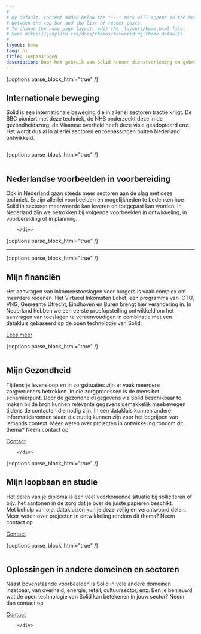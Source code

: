 ```yaml
---
#
# By default, content added below the "---" mark will appear in the home page
# between the top bar and the list of recent posts.
# To change the home page layout, edit the _layouts/home.html file.
# See: https://jekyllrb.com/docs/themes/#overriding-theme-defaults
#
layout: home
lang: nl
title: Toepassingen
description: Door het gebruik van Solid kunnen dienstverlening en gebruikservaring verbeteren en ontstaan mogelijkheden om GDPR-compliant samen te werken met ketenpartners. Solid is toepasbaar in verschillende sectoren en domeinen zoals de zorg, energie, gemeentes, uitvoeringsorganisaties van de overheid, publieke organisaties zoals de culturele en bibliotheek-sector maar ook retail, media etc.
---
```


{::options parse_block_html="true" /}
<div class="wrapperprojects" markdown="0">
            <div class="projectblock">
             <div class="project_text">
              <h2>
Internationale beweging
              </h2>
              <p>
Solid is een internationale beweging die in allerlei sectoren tractie krijgt. De BBC pioniert met deze techniek, de NHS onderzoekt deze in de gezondheidszorg, de Vlaamse overheid heeft deze visie geadopteerd enz.
Het wordt dus al in allerlei sectoren en toepassingen buiten Nederland ontwikkeld. <br> 
                </p>
              </div>
              <div class="project_img">
                <img src="/img/internationaal.svg" alt="">
            </div>         
        </div>
</div>


{::options parse_block_html="true" /}
<div class="wrapperprojects" markdown="0">
            <div class="projectblock">
              <div class="project_img">
                <img src="/img/nederland.svg" alt="">
            </div>
             <div class="project_text">
              <h2>
Nederlandse voorbeelden in voorbereiding
              </h2>
              <p>
Ook in Nederland gaan steeds meer sectoren aan de slag met deze techniek. Er zijn allerlei voorbeelden en mogelijkheden te bedenken hoe Solid in sectoren meerwaarde kan leveren en toegepast kan worden.
In Nederland zijn we betrokken bij volgende voorbeelden in ontwikkeling, in voorbereiding of in planning. 
                </p>
              </div>
                       
        </div>
</div>

{::options parse_block_html="true" /}
<hr class="line">


{::options parse_block_html="true" /}
<div class="wrapperprojects" markdown="0">
            <div class="projectblock">
             <div class="project_text">
              <h2>
Mijn financiën
              </h2>
              <p>
Het aanvragen van inkomenstoeslagen voor burgers is vaak complex om meerdere redenen. Het Virtueel Inkomsten Loket, een programma van ICTU, VNG, Gemeente Utrecht, Eindhoven en Buren brengt hier verandering in.
In Nederland hebben we een eerste proefopstelling ontwikkeld om het aanvragen van toeslagen te vereenvoudigen in combinatie met een datakluis gebaseerd op de open technologie van Solid. 
                </p>
<div class="button_align">
               <a class="button_link" href="/vil"><div class="button">Lees meer</div></a>
              </div>
              </div>
              <div class="project_img">
                <img src="/img/vil.svg" alt="">
            </div>         
        </div>
</div>


{::options parse_block_html="true" /}
<div class="wrapperprojects" markdown="0">
            <div class="projectblock">
                            <div class="project_img">
                <img src="/img/gezondheid.svg" alt="">
            </div>       
             <div class="project_text">
              <h2>
Mijn Gezondheid
              </h2>
              <p>
Tijdens je levensloop en in zorgsituaties zijn er vaak meerdere zorgverleners betrokken. In die zorgprocessen is de mens het scharnierpunt. 
Door de gezondheidsgegevens via Solid beschikbaar te maken bij de bron kunnen relevante gegevens gemakkelijk meebewegen tijdens de contacten die nodig zijn. 
In een  datakluis kunnen andere informatiebronnen staan die nuttig kunnen zijn voor het begrijpen van iemands context.
Meer weten over projecten in ontwikkeling rondom dit thema? Neem contact op:
                </p>
<div class="button_align">
               <a class="button_link" href="/contact"><div class="button">Contact</div></a>
              </div>
              </div>
  
        </div>
</div>

{::options parse_block_html="true" /}
<div class="wrapperprojects" markdown="0">
            <div class="projectblock">
             <div class="project_text">
              <h2>
Mijn loopbaan en studie
              </h2>
              <p>
Het delen van je diploma is een veel voorkomende situatie bij solliciteren of bijv. het aantonen in de zorg dat je over de juiste papieren beschikt. <br>
Met behulp van o.a. datakluizen kun je deze veilig en verantwoord delen. 
Meer weten over projecten in ontwikkeling rondom dit thema? Neem contact op
                </p>
<div class="button_align">
               <a class="button_link" href="/contact"><div class="button">Contact</div></a>
              </div>
              </div>
              <div class="project_img">
                <img src="/img/loopbaan.svg" alt="">
            </div>         
        </div>
</div>


{::options parse_block_html="true" /}
<div class="wrapperprojects" markdown="0">
            <div class="projectblock">
                            <div class="project_img">
                <img src="/img/anderesectoren.svg" alt="">
            </div>       
             <div class="project_text">
              <h2>
Oplossingen in andere domeinen en sectoren
              </h2>
              <p>
Naast bovenstaande voorbeelden is Solid in vele andere domeinen inzetbaar, van overheid, energie, retail, cultuursector, enz.
Ben je benieuwd wat de open technologie van Solid kan betekenen in jouw sector?
Neem dan contact op
                </p>
<div class="button_align">
               <a class="button_link" href="/contact"><div class="button">Contact</div></a>
              </div>
              </div>
  
        </div>
</div>
